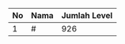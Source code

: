 | No | Nama            | Jumlah Level |
|----|-----------------|--------------|
| 1  | #    |    926        |
